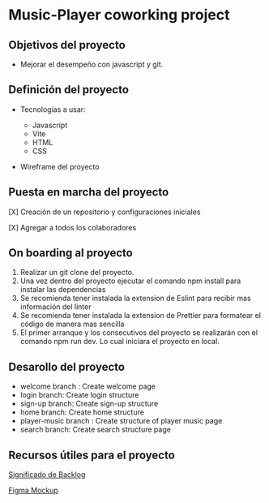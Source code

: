 # Music-Player coworking project

## Objetivos del proyecto

  - Mejorar el desempeño con javascript y git.

## Definición del proyecto

  - Tecnologías a usar: 
     - Javascript
     - Vite
     - HTML
     - CSS

  - Wireframe del proyecto


## Puesta en marcha del proyecto

  [X] Creación de un repositorio y configuraciones iniciales

  [X] Agregar a todos los colaboradores

## On boarding al proyecto
1. Realizar un git clone del proyecto.
2. Una vez dentro del proyecto ejecutar el comando npm install para instalar las dependencias
3. Se recomienda tener instalada la extension de Eslint para recibir mas información del linter
4. Se recomienda tener instalada la extension de Prettier para formatear el código de manera mas sencilla
5. El primer arranque y los consecutivos del proyecto se realizarán con el comando npm run dev. Lo cual iniciara el proyecto en local.

## Desarollo del proyecto

- welcome branch : Create welcome page
- login branch: Create login structure
- sign-up branch: Create sign-up structure 
- home branch: Create home structure
- player-music branch : Create structure of player music page
- search branch: Create search structure page

## Recursos útiles para el proyecto
[Significado de Backlog](https://muyagile.com/que-es-el-backlog/)

[Figma Mockup](https://www.figma.com/file/CIh84D8BZjFNn7xUulTW06/Music-Player-(Community)?node-id=0%3A1)
